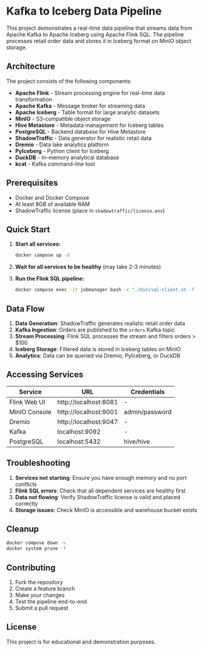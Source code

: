 # Kafka to Iceberg Data Pipeline

This project demonstrates a real-time data pipeline that streams data from Apache Kafka to Apache Iceberg using Apache Flink SQL. The pipeline processes retail order data and stores it in Iceberg format on MinIO object storage.

## Architecture

The project consists of the following components:

- **Apache Flink** - Stream processing engine for real-time data transformation
- **Apache Kafka** - Message broker for streaming data
- **Apache Iceberg** - Table format for large analytic datasets
- **MinIO** - S3-compatible object storage
- **Hive Metastore** - Metadata management for Iceberg tables
- **PostgreSQL** - Backend database for Hive Metastore
- **ShadowTraffic** - Data generator for realistic retail data
- **Dremio** - Data lake analytics platform
- **PyIceberg** - Python client for Iceberg
- **DuckDB** - In-memory analytical database
- **kcat** - Kafka command-line tool

## Prerequisites

- Docker and Docker Compose
- At least 8GB of available RAM
- ShadowTraffic license (place in `shadowtraffic/license.env`)

## Quick Start

1. **Start all services:**
   ```bash
   docker compose up -d
   ```

2. **Wait for all services to be healthy** (may take 2-3 minutes)

3. **Run the Flink SQL pipeline:**
   ```bash
   docker compose exec -it jobmanager bash -c "./bin/sql-client.sh -f /data/kafka-to-iceberg-new.sql"
   ```

## Data Flow

1. **Data Generation**: ShadowTraffic generates realistic retail order data
2. **Kafka Ingestion**: Orders are published to the `orders` Kafka topic
3. **Stream Processing**: Flink SQL processes the stream and filters orders > $100
4. **Iceberg Storage**: Filtered data is stored in Iceberg tables on MinIO
5. **Analytics**: Data can be queried via Dremio, PyIceberg, or DuckDB

## Accessing Services

| Service | URL | Credentials |
|---------|-----|-------------|
| Flink Web UI | http://localhost:8081 | - |
| MinIO Console | http://localhost:9001 | admin/password |
| Dremio | http://localhost:9047 | - |
| Kafka | localhost:9092 | - |
| PostgreSQL | localhost:5432 | hive/hive |


## Troubleshooting

1. **Services not starting**: Ensure you have enough memory and no port conflicts
2. **Flink SQL errors**: Check that all dependent services are healthy first
3. **Data not flowing**: Verify ShadowTraffic license is valid and placed correctly
4. **Storage issues**: Check MinIO is accessible and warehouse bucket exists

## Cleanup

```bash
docker compose down -v
docker system prune -f
```

## Contributing

1. Fork the repository
2. Create a feature branch
3. Make your changes
4. Test the pipeline end-to-end
5. Submit a pull request

## License

This project is for educational and demonstration purposes.